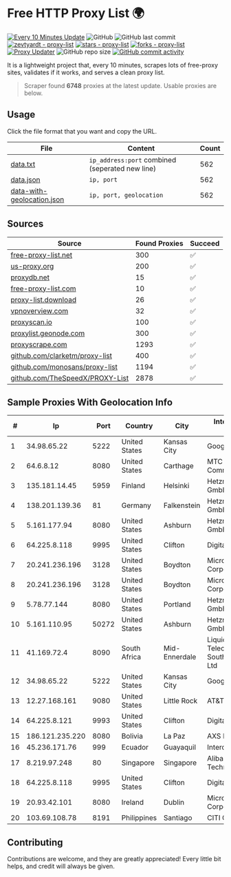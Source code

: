 
# Free HTTP Proxy List 🌍

[![Every 10 Minutes Update](https://github.com/mertguvencli/http-proxy-list/actions/workflows/main.yml/badge.svg?branch=main)](https://github.com/mertguvencli/http-proxy-list/actions/workflows/main.yml)
![GitHub](https://img.shields.io/github/license/mertguvencli/http-proxy-list)
![GitHub last commit](https://img.shields.io/github/last-commit/mertguvencli/http-proxy-list)
[![zevtyardt - proxy-list](https://img.shields.io/static/v1?label=zevtyardt&message=proxy-list&color=blue&logo=github)](https://github.com/zevtyardt/proxy-list "Go to GitHub repo")
[![stars - proxy-list](https://img.shields.io/github/stars/zevtyardt/proxy-list?style=social)](https://github.com/zevtyardt/proxy-list)
[![forks - proxy-list](https://img.shields.io/github/forks/zevtyardt/proxy-list?style=social)](https://github.com/zevtyardt/proxy-list)
[![Proxy Updater](https://github.com/zevtyardt/proxy-list/workflows/Proxy%20Updater/badge.svg)](https://github.com/zevtyardt/proxy-list/actions?query=workflow:"Proxy+Updater")
![GitHub repo size](https://img.shields.io/github/repo-size/zevtyardt/proxy-list)
[![GitHub commit activity](https://img.shields.io/github/commit-activity/m/zevtyardt/proxy-list?logo=commits)](https://github.com/zevtyardt/proxy-list/commits/main)

It is a lightweight project that, every 10 minutes, scrapes lots of free-proxy sites, validates if it works, and serves a clean proxy list.

> Scraper found **6748** proxies at the latest update. Usable proxies are below.

## Usage

Click the file format that you want and copy the URL.

|File|Content|Count|
|----|-------|-----|
|[data.txt](https://raw.githubusercontent.com/mertguvencli/http-proxy-list/main/proxy-list/data.txt)|`ip_address:port` combined (seperated new line)|562|
|[data.json](https://raw.githubusercontent.com/mertguvencli/http-proxy-list/main/proxy-list/data.json)|`ip, port`|562|
|[data-with-geolocation.json](https://raw.githubusercontent.com/mertguvencli/http-proxy-list/main/proxy-list/data-with-geolocation.json)|`ip, port, geolocation`|562|

## Sources

|Source|Found Proxies|Succeed|
|------|-------------|-------|
|[free-proxy-list.net](https://free-proxy-list.net)|300|✅|
|[us-proxy.org](https://www.us-proxy.org)|200|✅|
|[proxydb.net](http://proxydb.net)|15|✅|
|[free-proxy-list.com](https://free-proxy-list.com/?page=&port=&type%5B%5D=http&type%5B%5D=https&up_time=0&search=Search)|10|✅|
|[proxy-list.download](https://www.proxy-list.download/HTTP)|26|✅|
|[vpnoverview.com](https://vpnoverview.com/privacy/anonymous-browsing/free-proxy-servers)|32|✅|
|[proxyscan.io](https://www.proxyscan.io)|100|✅|
|[proxylist.geonode.com](https://proxylist.geonode.com/api/proxy-list?limit=300&page=1&sort_by=lastChecked&sort_type=desc&protocols=http,https)|300|✅|
|[proxyscrape.com](https://api.proxyscrape.com/v2/?request=displayproxies&protocol=http&timeout=10000&country=all&ssl=all&anonymity=all)|1293|✅|
|[github.com/clarketm/proxy-list](https://raw.githubusercontent.com/clarketm/proxy-list/master/proxy-list-raw.txt)|400|✅|
|[github.com/monosans/proxy-list](https://raw.githubusercontent.com/monosans/proxy-list/main/proxies/http.txt)|1194|✅|
|[github.com/TheSpeedX/PROXY-List](https://raw.githubusercontent.com/TheSpeedX/PROXY-List/master/http.txt)|2878|✅|


## Sample Proxies With Geolocation Info

|#|Ip|Port|Country|City|Internet Service Provider|
|-|--|----|-------|----|-------------------------|
|1|34.98.65.22|5222|United States|Kansas City|Google LLC|
|2|64.6.8.12|8080|United States|Carthage|MTC Communications|
|3|135.181.14.45|5959|Finland|Helsinki|Hetzner Online GmbH|
|4|138.201.139.36|81|Germany|Falkenstein|Hetzner Online GmbH|
|5|5.161.177.94|8080|United States|Ashburn|Hetzner Online GmbH|
|6|64.225.8.118|9995|United States|Clifton|DigitalOcean, LLC|
|7|20.241.236.196|3128|United States|Boydton|Microsoft Corporation|
|8|20.241.236.196|3128|United States|Boydton|Microsoft Corporation|
|9|5.78.77.144|8080|United States|Portland|Hetzner Online GmbH|
|10|5.161.110.95|50272|United States|Ashburn|Hetzner Online GmbH|
|11|41.169.72.4|8090|South Africa|Mid-Ennerdale|Liquid Telecommunications South Africa (Pty) Ltd|
|12|34.98.65.22|5222|United States|Kansas City|Google LLC|
|13|12.27.168.161|9080|United States|Little Rock|AT&T Services, Inc.|
|14|64.225.8.121|9993|United States|Clifton|DigitalOcean, LLC|
|15|186.121.235.220|8080|Bolivia|La Paz|AXS Bolivia S. A.|
|16|45.236.171.76|999|Ecuador|Guayaquil|Intercommerce S.A.|
|17|8.219.97.248|80|Singapore|Singapore|Alibaba (US) Technology Co., Ltd.|
|18|64.225.8.118|9995|United States|Clifton|DigitalOcean, LLC|
|19|20.93.42.101|8080|Ireland|Dublin|Microsoft Corporation|
|20|103.69.108.78|8191|Philippines|Santiago|CITI Cableworld Inc.|



## Contributing

Contributions are welcome, and they are greatly appreciated! Every
little bit helps, and credit will always be given.

